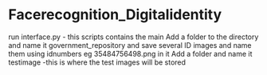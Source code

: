 # Facerecognition_Digitalidentity
run interface.py - this scripts contains the main
Add a folder to the directory and name it government_repository and save several ID images and name them using idnumbers eg 35484756498.png in it
Add a folder and name it testimage -this is where the test images will be stored
